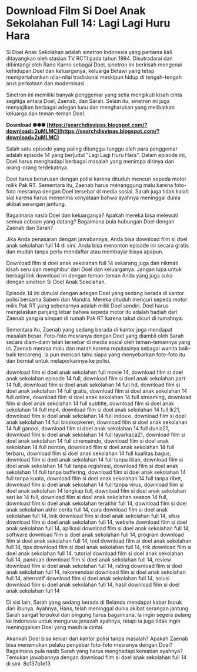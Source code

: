 # Download Film Si Doel Anak Sekolahan Full 14: Lagi Lagi Huru Hara
 
Si Doel Anak Sekolahan adalah sinetron Indonesia yang pertama kali ditayangkan oleh stasiun TV RCTI pada tahun 1994. Disutradarai dan dibintangi oleh Rano Karno sebagai Doel, sinetron ini berkisah mengenai kehidupan Doel dan keluarganya, keluarga Betawi yang tetap mempertahankan nilai-nilai tradisional meskipun hidup di tengah-tengah arus perkotaan dan modernisasi.
 
Sinetron ini memiliki banyak penggemar yang setia mengikuti kisah cinta segitiga antara Doel, Zaenab, dan Sarah. Selain itu, sinetron ini juga menyajikan berbagai adegan lucu dan mengharukan yang melibatkan keluarga dan teman-teman Doel.
 
**Download ✺✺✺ [https://searchdisvipas.blogspot.com/?download=2uMLMC](https://searchdisvipas.blogspot.com/?download=2uMLMC)**


 
Salah satu episode yang paling ditunggu-tunggu oleh para penggemar adalah episode 14 yang berjudul "Lagi Lagi Huru Hara". Dalam episode ini, Doel harus menghadapi berbagai masalah yang menimpa dirinya dan orang-orang terdekatnya.
 
Doel harus berurusan dengan polisi karena dituduh mencuri sepeda motor milik Pak RT. Sementara itu, Zaenab harus menanggung malu karena foto-foto mesranya dengan Doel tersebar di media sosial. Sarah juga tidak kalah sial karena harus menerima kenyataan bahwa ayahnya meninggal dunia akibat serangan jantung.
 
Bagaimana nasib Doel dan keluarganya? Apakah mereka bisa melewati semua cobaan yang datang? Bagaimana pula hubungan Doel dengan Zaenab dan Sarah?
 
Jika Anda penasaran dengan jawabannya, Anda bisa download film si doel anak sekolahan full 14 di sini. Anda bisa menonton episode ini secara gratis dan mudah tanpa perlu mendaftar atau membayar biaya apapun.
 
Download film si doel anak sekolahan full 14 sekarang juga dan nikmati kisah seru dan menghibur dari Doel dan keluarganya. Jangan lupa untuk berbagi link download ini dengan teman-teman Anda yang juga suka dengan sinetron Si Doel Anak Sekolahan.
  
Episode 14 ini dimulai dengan adegan Doel yang sedang berada di kantor polisi bersama Sabeni dan Mandra. Mereka dituduh mencuri sepeda motor milik Pak RT yang sebenarnya adalah milik Doel sendiri. Doel harus menjelaskan panjang lebar bahwa sepeda motor itu adalah hadiah dari Zaenab yang ia simpan di rumah Pak RT karena takut dicuri di rumahnya.
 
Sementara itu, Zaenab yang sedang berada di kantor juga mendapat masalah besar. Foto-foto mesranya dengan Doel yang diambil oleh Sarah secara diam-diam telah tersebar di media sosial oleh teman-temannya yang iri. Zaenab merasa malu dan marah karena reputasinya sebagai wanita baik-baik tercoreng. Ia pun mencari tahu siapa yang menyebarkan foto-foto itu dan berniat untuk melaporkannya ke polisi.
 
download film si doel anak sekolahan full movie 14,  download film si doel anak sekolahan episode 14 full,  download film si doel anak sekolahan part 14 full,  download film si doel anak sekolahan 14 full hd,  download film si doel anak sekolahan 14 full gratis,  download film si doel anak sekolahan 14 full online,  download film si doel anak sekolahan 14 full streaming,  download film si doel anak sekolahan 14 full subtitle,  download film si doel anak sekolahan 14 full mp4,  download film si doel anak sekolahan 14 full lk21,  download film si doel anak sekolahan 14 full indoxxi,  download film si doel anak sekolahan 14 full bioskopkeren,  download film si doel anak sekolahan 14 full ganool,  download film si doel anak sekolahan 14 full dunia21,  download film si doel anak sekolahan 14 full layarkaca21,  download film si doel anak sekolahan 14 full cinemaindo,  download film si doel anak sekolahan 14 full nonton,  download film si doel anak sekolahan 14 full terbaru,  download film si doel anak sekolahan 14 full kualitas bagus,  download film si doel anak sekolahan 14 full tanpa iklan,  download film si doel anak sekolahan 14 full tanpa registrasi,  download film si doel anak sekolahan 14 full tanpa buffering,  download film si doel anak sekolahan 14 full tanpa kuota,  download film si doel anak sekolahan 14 full tanpa ribet,  download film si doel anak sekolahan 14 full tanpa virus,  download film si doel anak sekolahan 14 lengkap full,  download film si doel anak sekolahan seri ke 14 full,  download film si doel anak sekolahan season 14 full,  download film si doel anak sekolahan terakhir full 14,  download film si doel anak sekolahan akhir cerita full 14,  cara download film si doel anak sekolahan full 14,  link download film si doel anak sekolahan full 14,  situs download film si doel anak sekolahan full 14,  website download film si doel anak sekolahan full 14,  aplikasi download film si doel anak sekolahan full 14,  software download film si doel anak sekolahan full 14,  program download film si doel anak sekolahan full 14,  tool download film si doel anak sekolahan full 14,  tips download film si doel anak sekolahan full 14,  trik download film si doel anak sekolahan full 14,  tutorial download film si doel anak sekolahan full 14,  panduan download film si doel anak sekolahan full 14,  review download film si doel anak sekolahan full 14,  rating download film si doel anak sekolahan full 14,  rekomendasi download film si doel anak sekolahan full 14,  alternatif download film si doel anak sekolahan full 14,  solusi download film si doel anak sekolahan full 14,  hasil download film si doel anak sekolahan full 14
 
Di sisi lain, Sarah yang sedang berada di Belanda mendapat kabar buruk dari ibunya. Ayahnya, Hans, telah meninggal dunia akibat serangan jantung. Sarah sangat terpukul dan bingung harus bagaimana. Ia ingin segera pulang ke Indonesia untuk mengurus jenazah ayahnya, tetapi ia juga tidak ingin meninggalkan Doel yang masih ia cintai.
 
Akankah Doel bisa keluar dari kantor polisi tanpa masalah? Apakah Zaenab bisa menemukan pelaku penyebar foto-foto mesranya dengan Doel? Bagaimana pula nasib Sarah yang harus menghadapi kematian ayahnya? Temukan jawabannya dengan download film si doel anak sekolahan full 14 di sini.
 8cf37b1e13
 

